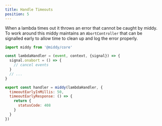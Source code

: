 ```yaml
---
title: Handle Timeouts
position: 5
---
```


When a lambda times out it throws an error that cannot be caught by middy. To work around this middy maintains an `AbortController` that can be signalled early to allow time to clean up and log the error properly.

```javascript
import middy from '@middy/core'

const lambdaHandler = (event, context, {signal}) => {
  signal.onabort = () => {
    // cancel events
  }
  // ... 
}

export const handler = middy(lambdaHandler, {
  timeoutEarlyInMillis: 50,
  timeoutEarlyResponse: () => {
    return {
      statusCode: 408
    }
  }
})
```
